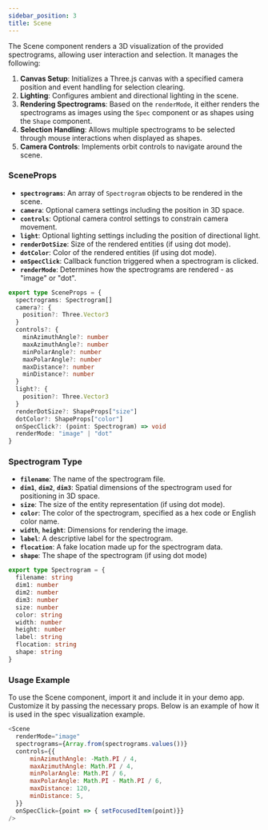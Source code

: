 ```yaml
---
sidebar_position: 3
title: Scene
---
```


The Scene component renders a 3D visualization of the provided spectrograms, allowing user interaction and selection. It manages the following:

1. **Canvas Setup**: Initializes a Three.js canvas with a specified camera position and event handling for selection clearing.
2. **Lighting**: Configures ambient and directional lighting in the scene.
3. **Rendering Spectrograms**: Based on the `renderMode`, it either renders the spectrograms as images using the `Spec` component or as shapes using the `Shape` component.
4. **Selection Handling**: Allows multiple spectrograms to be selected through mouse interactions when displayed as shapes.
5. **Camera Controls**: Implements orbit controls to navigate around the scene.

### SceneProps
- **`spectrograms`**: An array of `Spectrogram` objects to be rendered in the scene.
- **`camera`**: Optional camera settings including the position in 3D space.
- **`controls`**: Optional camera control settings to constrain camera movement.
- **`light`**: Optional lighting settings including the position of directional light.
- **`renderDotSize`**: Size of the rendered entities (if using dot mode).
- **`dotColor`**: Color of the rendered entities (if using dot mode).
- **`onSpecClick`**: Callback function triggered when a spectrogram is clicked.
- **`renderMode`**: Determines how the spectrograms are rendered - as "image" or "dot".


```typescript
export type SceneProps = {
  spectrograms: Spectrogram[]
  camera?: {
    position?: Three.Vector3
  }
  controls?: {
    minAzimuthAngle?: number
    maxAzimuthAngle?: number
    minPolarAngle?: number
    maxPolarAngle?: number
    maxDistance?: number
    minDistance?: number
  }
  light?: {
    position?: Three.Vector3
  }
  renderDotSize?: ShapeProps["size"]
  dotColor?: ShapeProps["color"]
  onSpecClick?: (point: Spectrogram) => void
  renderMode: "image" | "dot"
}
```

### Spectrogram Type
- **`filename`**: The name of the spectrogram file.
- **`dim1`**, **`dim2`**, **`dim3`**: Spatial dimensions of the spectrogram used for positioning in 3D space.
- **`size`**: The size of the entity representation (if using dot mode).
- **`color`**: The color of the spectrogram, specified as a hex code or English color name.
- **`width`**, **`height`**: Dimensions for rendering the image.
- **`label`**: A descriptive label for the spectrogram.
- **`flocation`**: A fake location made up for the spectrogram data.
- **`shape`**: The shape of the spectrogram (if using dot mode)

```typescript
export type Spectrogram = {
  filename: string
  dim1: number
  dim2: number
  dim3: number
  size: number
  color: string
  width: number
  height: number
  label: string
  flocation: string
  shape: string
}
```

### Usage Example
To use the Scene component, import it and include it in your demo app. Customize it by passing the necessary props.
Below is an example of how it is used in the spec visualization example.

```javascript
<Scene
  renderMode="image"
  spectrograms={Array.from(spectrograms.values())}
  controls={{
      minAzimuthAngle: -Math.PI / 4,
      maxAzimuthAngle: Math.PI / 4,
      minPolarAngle: Math.PI / 6,
      maxPolarAngle: Math.PI - Math.PI / 6,
      maxDistance: 120,
      minDistance: 5,
  }}
  onSpecClick={point => { setFocusedItem(point)}}
/>
```


